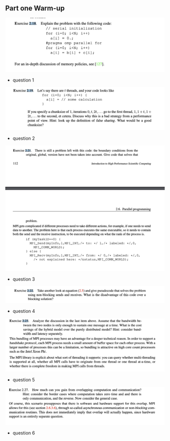## Part one Warm-up

![alt text](image-1.png)
- question 1


![alt text](image.png)
- question 2


![alt text](image-2.png)
- question 3


![alt text](image-3.png)
- question 4


![alt text](image-4.png)
- question 5


![alt text](image-5.png)
- question 6
